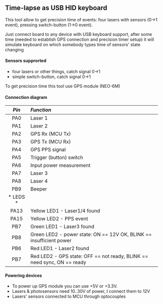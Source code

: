 ## Time-lapse as USB HID keyboard

This tool allow to get precision time of events: four lasers with sensors (0->1 event), pressing switch-button (1->0 event).

Just connect board to any device with USB keyboard support, after some time
(needed to establish GPS connection and precision timer setup) it will simulate
keyboard on which somebody types time of sensors' state changing


#### Sensors supprorted
* four lasers or other things, catch signal 0->1
* simple switch-button, catch signal 0->1

To get precision time this tool use GPS module (NEO-6M)

#### Connection diagram
| *Pin*  | *Function*  |
| :---: | :-------- |
| PA0  | Laser 1 |
| PA1  | Laser 2 |
| PA2  | GPS Rx (MCU Tx) |
| PA3  | GPS Tx (MCU Rx) |
| PA4  | GPS PPS signal |
| PA5  | Trigger (button) switch |
| PA6  | Input power measurement |
| PA7  | Laser 3 |
| PA8  | Laser 4 |
| PB9  | Beeper |
| * LEDS * |
| PA13 | Yellow LED1 - Laser1/4 found |
| PA15 | Yellow LED2 - PPS event |
| PB7  | Green LED1 - Laser3 found |
| PB8  | Green LED2 - power state: ON == 12V OK, BLINK == insufficient power |
| PB6  | Red LED1 - Laser2 found |
| PB7  | Red LED2 - GPS state: OFF == not ready, BLINK == need sync, ON == ready |


#### Powering devices
* To power up GPS module you can use +5V or +3.3V.
* Lasers & photosensors need 10..30V of power, I connect them to 12V
* Lasers' sensors connected to MCU through optocouples
